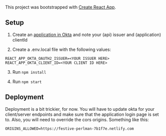 This project was bootstrapped with [Create React App](https://github.com/facebook/create-react-app).

## Setup

1. Create an [application in Okta](https://developer.okta.com/quickstart/#/react/nodejs/express) and note your (api) issuer and (application) clientId

2. Create a .env.local file with the following values:

```
REACT_APP_OKTA_OAUTH2_ISSUER=<YOUR ISSUER HERE>
REACT_APP_OKTA_CLIENT_ID=<YOUR CLIENT ID HERE>
```

3. Run `npm install`

4. Run `npm start`

## Deployment

Deployment is a bit trickier, for now. You will have to update okta for your client/server endpoints and make sure that the application login page is set to. Also, you will need to override the cors origins. Something like this:

```
ORIGINS_ALLOWED=https://festive-perlman-7b1f7e.netlify.com
```
